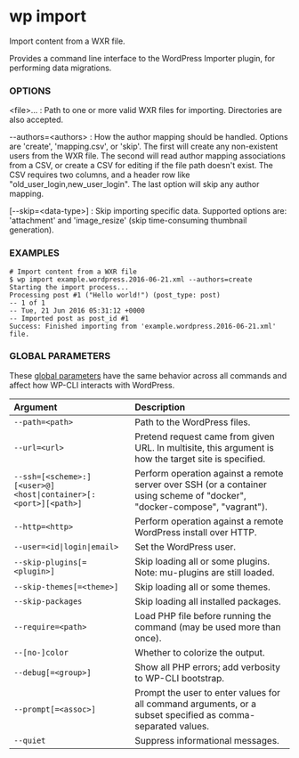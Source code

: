 # wp import

Import content from a WXR file.

Provides a command line interface to the WordPress Importer plugin, for performing data migrations.

### OPTIONS

&lt;file&gt;...
: Path to one or more valid WXR files for importing. Directories are also accepted.

\--authors=&lt;authors&gt;
: How the author mapping should be handled. Options are 'create', 'mapping.csv', or 'skip'. The first will create any non-existent users from the WXR file. The second will read author mapping associations from a CSV, or create a CSV for editing if the file path doesn't exist. The CSV requires two columns, and a header row like "old_user_login,new_user_login". The last option will skip any author mapping.

[\--skip=&lt;data-type&gt;]
: Skip importing specific data. Supported options are: 'attachment' and 'image_resize' (skip time-consuming thumbnail generation).

### EXAMPLES

    # Import content from a WXR file
    $ wp import example.wordpress.2016-06-21.xml --authors=create
    Starting the import process...
    Processing post #1 ("Hello world!") (post_type: post)
    -- 1 of 1
    -- Tue, 21 Jun 2016 05:31:12 +0000
    -- Imported post as post_id #1
    Success: Finished importing from 'example.wordpress.2016-06-21.xml' file.

### GLOBAL PARAMETERS

These [global parameters](https://make.wordpress.org/cli/handbook/config/) have the same behavior across all commands and affect how WP-CLI interacts with WordPress.

| **Argument**    | **Description**              |
|:----------------|:-----------------------------|
| `--path=<path>` | Path to the WordPress files. |
| `--url=<url>` | Pretend request came from given URL. In multisite, this argument is how the target site is specified. |
| `--ssh=[<scheme>:][<user>@]<host\|container>[:<port>][<path>]` | Perform operation against a remote server over SSH (or a container using scheme of "docker", "docker-compose", "vagrant"). |
| `--http=<http>` | Perform operation against a remote WordPress install over HTTP. |
| `--user=<id\|login\|email>` | Set the WordPress user. |
| `--skip-plugins[=<plugin>]` | Skip loading all or some plugins. Note: mu-plugins are still loaded. |
| `--skip-themes[=<theme>]` | Skip loading all or some themes. |
| `--skip-packages` | Skip loading all installed packages. |
| `--require=<path>` | Load PHP file before running the command (may be used more than once). |
| `--[no-]color` | Whether to colorize the output. |
| `--debug[=<group>]` | Show all PHP errors; add verbosity to WP-CLI bootstrap. |
| `--prompt[=<assoc>]` | Prompt the user to enter values for all command arguments, or a subset specified as comma-separated values. |
| `--quiet` | Suppress informational messages. |
